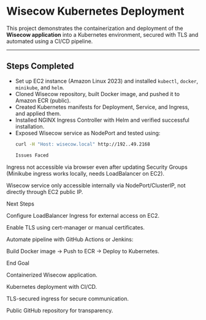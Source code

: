# Wisecow Kubernetes Deployment

This project demonstrates the containerization and deployment of the **Wisecow application** into a Kubernetes environment, secured with TLS and automated using a CI/CD pipeline.

---

## Steps Completed
- Set up EC2 instance (Amazon Linux 2023) and installed `kubectl`, `docker`, `minikube`, and `helm`.
- Cloned Wisecow repository, built Docker image, and pushed it to Amazon ECR (public).
- Created Kubernetes manifests for Deployment, Service, and Ingress, and applied them.
- Installed NGINX Ingress Controller with Helm and verified successful installation.
- Exposed Wisecow service as NodePort and tested using:
  ```bash
  curl -H "Host: wisecow.local" http://192..49.2168

  Issues Faced

Ingress not accessible via browser even after updating Security Groups (Minikube ingress works locally, needs LoadBalancer on EC2).

Wisecow service only accessible internally via NodePort/ClusterIP, not directly through EC2 public IP.

Next Steps

Configure LoadBalancer Ingress for external access on EC2.

Enable TLS using cert-manager or manual certificates.

Automate pipeline with GitHub Actions or Jenkins:

Build Docker image → Push to ECR → Deploy to Kubernetes.

End Goal

Containerized Wisecow application.

Kubernetes deployment with CI/CD.

TLS-secured ingress for secure communication.

Public GitHub repository for transparency.


